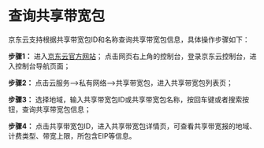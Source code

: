 # 查询共享带宽包

京东云支持根据共享带宽包ID和名称查询共享带宽包信息，具体操作步骤如下：

**步骤1：** 进入[京东云官方网站](https://www.jdcloud.com/)； 点击网页右上角的控制台，登录京东云控制台，进入控制台导航页面；

**步骤2：** 点击云服务-->私有网络-->共享带宽包，进入共享带宽包列表页；

**步骤3：** 选择地域，输入共享带宽包ID或共享带宽包名称，按回车键或者搜索按钮，查询共享带宽包信息；

**步骤4：** 点击共享带宽包ID，进入共享带宽包详情页，可查看共享带宽报的地域、计费类型、带宽上限，所包含EIP等信息。


